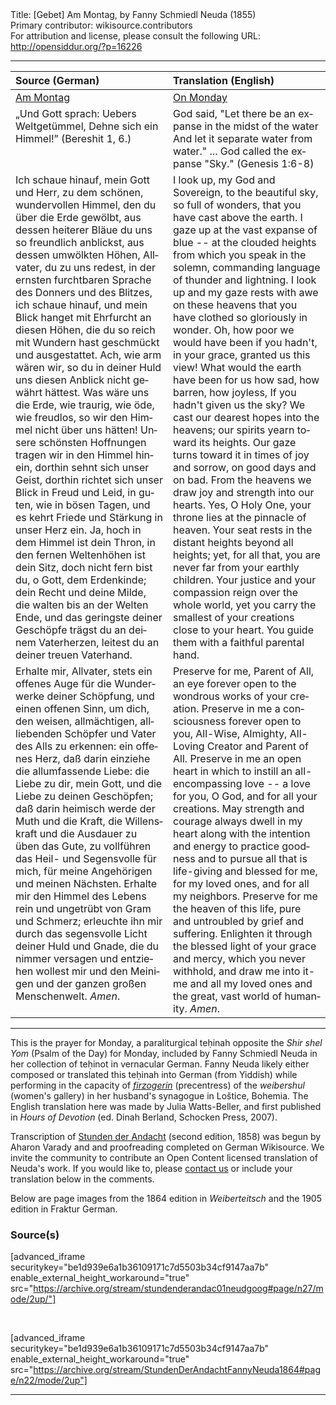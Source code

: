 <html>
<head></head>
<body>
Title: [Gebet] Am Montag, by Fanny Schmiedl Neuda (1855)<br />
Primary contributor: wikisource.contributors<br />
For attribution and license, please consult the following URL: <a href="http://opensiddur.org/?p=16226">http://opensiddur.org/?p=16226</a>
<p />
<hr />

<table style="margin-left: auto;margin-right: auto;" class="draggable">
<thead><tr><th id="x" style="text-align: left;">Source (German)</th><th style="text-align: left;">Translation (English)</th></tr></thead>
<tbody>
<tr><td style="vertical-align:top;" width="50%">
<div class="german" lang="de">
<u>Am Montag</u>
</span></div></td>

<td style="vertical-align:top;" width="50%">
<div class="english" lang="en">
<u>On Monday</u>
</span></div></td></tr>

<tr><td style="vertical-align:top;" width="50%">
<div class="german" lang="de">
    „Und Gott sprach: 
    Uebers Weltgetümmel, 
    Dehne sich ein Himmel!” 
    (Bereshit 1, 6.) 
</span></div></td>

<td style="vertical-align:top;" width="50%">
<div class="english" lang="en">
God said, 
"Let there be an expanse in the midst of the water
And let it separate water from water." ...
God called the expanse "Sky." (Genesis 1:6-8)
</span></div></td></tr>


<tr><td style="vertical-align:top;" width="50%">
<div class="german" lang="de">
Ich schaue hinauf, mein Gott und Herr, zu dem schönen, wundervollen Himmel, den du über die Erde gewölbt, aus dessen heiterer Bläue du uns so freundlich anblickst, aus dessen umwölkten Höhen, Allvater, du zu uns redest, in der ernsten furchtbaren Sprache des Donners und des Blitzes, ich schaue hinauf, und mein Blick hanget mit Ehrfurcht an diesen Höhen, die du so reich mit Wundern hast geschmückt und ausgestattet. Ach, wie arm wären wir, so du in deiner Huld uns diesen Anblick nicht gewährt hättest. Was wäre uns die Erde, wie traurig, wie öde, wie freudlos, so wir den Himmel nicht über uns hätten! Unsere schönsten Hoffnungen tragen wir in den Himmel hinein, dorthin sehnt sich unser Geist, dorthin richtet sich unser Blick in Freud und Leid, in guten, wie in bösen Tagen, und es kehrt Friede und Stärkung in unser Herz ein. Ja, hoch in dem Himmel ist dein Thron, in den fernen Weltenhöhen ist dein Sitz, doch nicht fern bist du, o Gott, dem Erdenkinde; dein Recht und deine Milde, die walten bis an der Welten Ende, und das geringste deiner Geschöpfe trägst du an deinem Vaterherzen, leitest du an deiner treuen Vaterhand.
</span></div></td>

<td style="vertical-align:top;" width="50%">
<div class="english" lang="en">
I look up, my God and Sovereign, to the beautiful sky, so full of wonders, that you have cast above the earth. I gaze up at the vast expanse of blue -- at the clouded heights from which you speak in the solemn, commanding language of thunder and lightning. I look up and my gaze rests with awe on these heavens that you have clothed so gloriously in wonder. Oh, how poor we would have been if you hadn't, in your grace, granted us this view! What would the earth have been for us how sad, how barren, how joyless, If you hadn't given us the sky? We cast our dearest hopes into the heavens; our spirits yearn toward its heights. Our gaze turns toward it in times of joy and sorrow, on good days and on bad. From the heavens we draw joy and strength into our hearts. Yes, O Holy One, your throne lies at the pinnacle of heaven. Your seat rests in the distant heights beyond all heights; yet, for all that, you are never far from your earthly children. Your justice and your compassion reign over the whole world, yet you carry the smallest of your creations close to your heart. You guide them with a faithful parental hand.
</span></div></td></tr>


<tr><td style="vertical-align:top;" width="50%">
<div class="german" lang="de">
Erhalte mir, Allvater, stets ein offenes Auge für die Wunderwerke deiner Schöpfung, und einen offenen Sinn, um dich, den weisen, allmächtigen, allliebenden Schöpfer und Vater des Alls zu erkennen: ein offenes Herz, daß darin einziehe die allumfassende Liebe: die Liebe zu dir, mein Gott, und die Liebe zu deinen Geschöpfen; daß darin heimisch werde der Muth und die Kraft, die Willenskraft und die Ausdauer zu üben das Gute, zu vollführen das Heil- und Segensvolle für mich, für meine Angehörigen und meinen Nächsten. Erhalte mir den Himmel des Lebens rein und ungetrübt von Gram und Schmerz; erleuchte ihn mir durch das segensvolle Licht deiner Huld und Gnade, die du nimmer versagen und entziehen wollest mir und den Meinigen und der ganzen großen Menschenwelt. <em>Amen</em>. 
</span></div></td>

<td style="vertical-align:top;" width="50%">
<div class="english" lang="en">
Preserve for me, Parent of All, an eye forever open to the wondrous works of your creation. Preserve in me a consciousness forever open to you, All-Wise, Almighty, All-Loving Creator and Parent of All. Preserve in me an open heart in which to instill an all-encompassing love -- a love for you, O God, and for all your creations. May strength and courage always dwell in my heart along with the intention and energy to practice goodness and to pursue all that is life-giving and blessed for me, for my loved ones, and for all my neighbors. Preserve for me the heaven of this life, pure and untroubled by grief and suffering. Enlighten it through the blessed light of your grace and mercy, which you never withhold, and draw me into it-me and all my loved ones and the great, vast world of humanity. <em>Amen</em>.
</span></div></td>
 </tr>
</tbody></table>

<hr />

This is the prayer for Monday, a paraliturgical teḥinah opposite the <em>Shir shel Yom</em> (Psalm of the Day) for Monday, included by Fanny Schmiedl Neuda in her collection of teḥinot in vernacular German. Fanny Neuda likely either composed or translated this teḥinah into German (from Yiddish) while performing in the capacity of <a href="https://en.wikipedia.org/wiki/Firzogerin"><em>firzogerin</em></a> (precentress) of the <em>weibershul</em> (women's gallery) in her husband's synagogue in Loštice, Bohemia. The English translation here was made by Julia Watts-Beller, and first published in <em>Hours of Devotion</em> (ed. Dinah Berland, Schocken Press, 2007).

Transcription of <a href="https://opensiddur.org/prayers-for/tkhines/stunden-der-andacht-hours-of-devotion-by-fanny-schmiedl-neuda/">Stunden der Andacht</a> (second edition, 1858) was begun by Aharon Varady and and proofreading completed on German Wikisource. We invite the community to contribute an Open Content licensed translation of Neuda's work. If you would like to, please <a href="https://opensiddur.org/contact/">contact us</a> or include your translation below in the comments.

Below are page images from the 1864 edition in <em>Weiberteitsch</em> and the 1905 edition in Fraktur German.

<h3>Source(s)</h3>

[advanced_iframe securitykey="be1d939e6a1b36109171c7d5503b34cf9147aa7b" enable_external_height_workaround="true" src="https://archive.org/stream/stundenderandac01neudgoog#page/n27/mode/2up/"]

&nbsp;

[advanced_iframe securitykey="be1d939e6a1b36109171c7d5503b34cf9147aa7b" enable_external_height_workaround="true" src="https://archive.org/stream/StundenDerAndachtFannyNeuda1864#page/n22/mode/2up"]

<hr />

&nbsp;
</body>
</html>